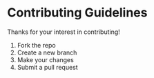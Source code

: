 # Contributing Guidelines

Thanks for your interest in contributing!

1. Fork the repo
2. Create a new branch
3. Make your changes
4. Submit a pull request
